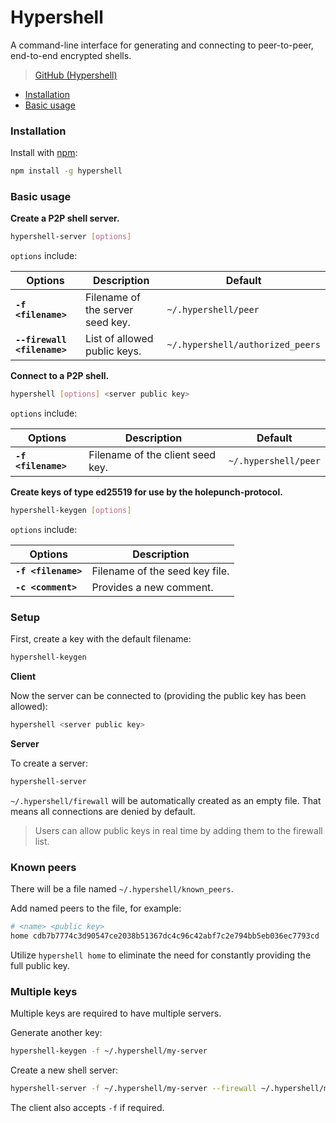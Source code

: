 # Hypershell

A command-line interface for generating and connecting to peer-to-peer, end-to-end encrypted shells.

>[GitHub (Hypershell)](https://github.com/holepunchto/hypershell)

* [Installation](hypershell.md#installation)
* [Basic usage](hypershell.md#basic-usage)

### Installation

Install with [npm](https://www.npmjs.com/):

```bash
npm install -g hypershell
```

### Basic usage

**Create a P2P shell server.**

```bash
hypershell-server [options]
```

`options` include:

| Options                     | Description                       | Default                          |
| --------------------------- | --------------------------------- | -------------------------------- |
| **`-f <filename>`**         | Filename of the server seed key.  | `~/.hypershell/peer`             |
| **`--firewall <filename>`** | List of allowed public keys.      | `~/.hypershell/authorized_peers` |

**Connect to a P2P shell.**

```bash
hypershell [options] <server public key>
```

`options` include:

| Options             | Description                       | Default              |
| ------------------- | --------------------------------- | -------------------- |
| **`-f <filename>`** |  Filename of the client seed key. | `~/.hypershell/peer` |

**Create keys of type ed25519 for use by the holepunch-protocol.**

```bash
hypershell-keygen [options]
```

`options` include:

| Options             | Description                    |
| ------------------- | ------------------------------ |
| **`-f <filename>`** | Filename of the seed key file. |
| **`-c <comment>`**  | Provides a new comment.        |

### Setup

First, create a key with the default filename:

```bash
hypershell-keygen
```

**Client**

Now the server can be connected to (providing the public key has been allowed):

```bash
hypershell <server public key>
```

**Server**

To create a server:

```bash
hypershell-server
```

`~/.hypershell/firewall` will be automatically created as an empty file. That means all connections are denied by default.

> Users can allow public keys in real time by adding them to the firewall list.

### Known peers

There will be a file named `~/.hypershell/known_peers`.

Add named peers to the file, for example:

```bash
# <name> <public key>
home cdb7b7774c3d90547ce2038b51367dc4c96c42abf7c2e794bb5eb036ec7793cd 
```

Utilize `hypershell home` to eliminate the need for constantly providing the full public key.

### Multiple keys

Multiple keys are required to have multiple servers.

Generate another key:

```bash
hypershell-keygen -f ~/.hypershell/my-server
```

Create a new shell server:


```bash
hypershell-server -f ~/.hypershell/my-server --firewall ~/.hypershell/my-server-firewall
```

The client also accepts `-f` if required.
